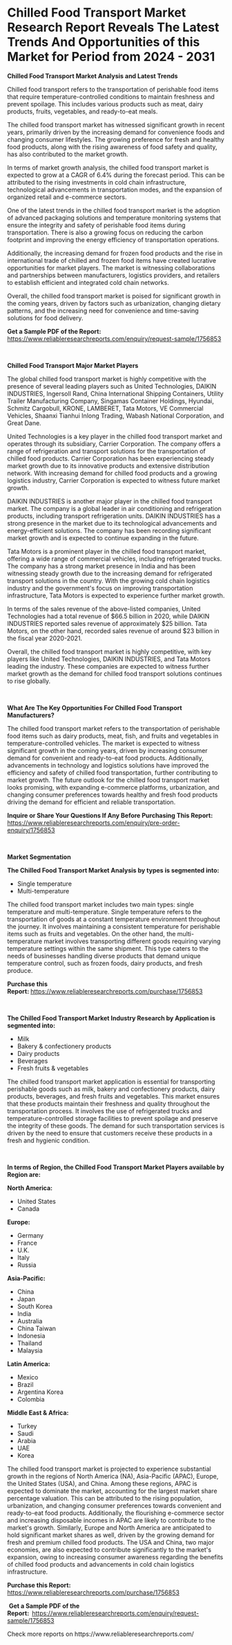 <p><h1>Chilled Food Transport Market Research Report Reveals The Latest Trends And Opportunities of this Market for Period from 2024 - 2031</h1></p><p><strong>Chilled Food Transport Market Analysis and Latest Trends</strong></p>
<p><p>Chilled food transport refers to the transportation of perishable food items that require temperature-controlled conditions to maintain freshness and prevent spoilage. This includes various products such as meat, dairy products, fruits, vegetables, and ready-to-eat meals.</p><p>The chilled food transport market has witnessed significant growth in recent years, primarily driven by the increasing demand for convenience foods and changing consumer lifestyles. The growing preference for fresh and healthy food products, along with the rising awareness of food safety and quality, has also contributed to the market growth.</p><p>In terms of market growth analysis, the chilled food transport market is expected to grow at a CAGR of 6.4% during the forecast period. This can be attributed to the rising investments in cold chain infrastructure, technological advancements in transportation modes, and the expansion of organized retail and e-commerce sectors.</p><p>One of the latest trends in the chilled food transport market is the adoption of advanced packaging solutions and temperature monitoring systems that ensure the integrity and safety of perishable food items during transportation. There is also a growing focus on reducing the carbon footprint and improving the energy efficiency of transportation operations.</p><p>Additionally, the increasing demand for frozen food products and the rise in international trade of chilled and frozen food items have created lucrative opportunities for market players. The market is witnessing collaborations and partnerships between manufacturers, logistics providers, and retailers to establish efficient and integrated cold chain networks.</p><p>Overall, the chilled food transport market is poised for significant growth in the coming years, driven by factors such as urbanization, changing dietary patterns, and the increasing need for convenience and time-saving solutions for food delivery.</p></p>
<p><strong>Get a Sample PDF of the Report:&nbsp;</strong> <a href="https://www.reliableresearchreports.com/enquiry/request-sample/1756853">https://www.reliableresearchreports.com/enquiry/request-sample/1756853</a></p>
<p>&nbsp;</p>
<p><strong>Chilled Food Transport Major Market Players</strong></p>
<p><p>The global chilled food transport market is highly competitive with the presence of several leading players such as United Technologies, DAIKIN INDUSTRIES, Ingersoll Rand, China International Shipping Containers, Utility Trailer Manufacturing Company, Singamas Container Holdings, Hyundai, Schmitz Cargobull, KRONE, LAMBERET, Tata Motors, VE Commercial Vehicles, Shaanxi Tianhui Inlong Trading, Wabash National Corporation, and Great Dane.</p><p>United Technologies is a key player in the chilled food transport market and operates through its subsidiary, Carrier Corporation. The company offers a range of refrigeration and transport solutions for the transportation of chilled food products. Carrier Corporation has been experiencing steady market growth due to its innovative products and extensive distribution network. With increasing demand for chilled food products and a growing logistics industry, Carrier Corporation is expected to witness future market growth.</p><p>DAIKIN INDUSTRIES is another major player in the chilled food transport market. The company is a global leader in air conditioning and refrigeration products, including transport refrigeration units. DAIKIN INDUSTRIES has a strong presence in the market due to its technological advancements and energy-efficient solutions. The company has been recording significant market growth and is expected to continue expanding in the future.</p><p>Tata Motors is a prominent player in the chilled food transport market, offering a wide range of commercial vehicles, including refrigerated trucks. The company has a strong market presence in India and has been witnessing steady growth due to the increasing demand for refrigerated transport solutions in the country. With the growing cold chain logistics industry and the government's focus on improving transportation infrastructure, Tata Motors is expected to experience further market growth.</p><p>In terms of the sales revenue of the above-listed companies, United Technologies had a total revenue of $66.5 billion in 2020, while DAIKIN INDUSTRIES reported sales revenue of approximately $25 billion. Tata Motors, on the other hand, recorded sales revenue of around $23 billion in the fiscal year 2020-2021.</p><p>Overall, the chilled food transport market is highly competitive, with key players like United Technologies, DAIKIN INDUSTRIES, and Tata Motors leading the industry. These companies are expected to witness further market growth as the demand for chilled food transport solutions continues to rise globally.</p></p>
<p>&nbsp;</p>
<p><strong>What Are The Key Opportunities For Chilled Food Transport Manufacturers?</strong></p>
<p><p>The chilled food transport market refers to the transportation of perishable food items such as dairy products, meat, fish, and fruits and vegetables in temperature-controlled vehicles. The market is expected to witness significant growth in the coming years, driven by increasing consumer demand for convenient and ready-to-eat food products. Additionally, advancements in technology and logistics solutions have improved the efficiency and safety of chilled food transportation, further contributing to market growth. The future outlook for the chilled food transport market looks promising, with expanding e-commerce platforms, urbanization, and changing consumer preferences towards healthy and fresh food products driving the demand for efficient and reliable transportation.</p></p>
<p><strong>Inquire or Share Your Questions If Any Before Purchasing This Report:</strong> <a href="https://www.reliableresearchreports.com/enquiry/pre-order-enquiry/1756853">https://www.reliableresearchreports.com/enquiry/pre-order-enquiry/1756853</a></p>
<p>&nbsp;</p>
<p><strong>Market Segmentation</strong></p>
<p><strong>The Chilled Food Transport Market Analysis by types is segmented into:</strong></p>
<p><ul><li>Single temperature</li><li>Multi-temperature</li></ul></p>
<p><p>The chilled food transport market includes two main types: single temperature and multi-temperature. Single temperature refers to the transportation of goods at a constant temperature environment throughout the journey. It involves maintaining a consistent temperature for perishable items such as fruits and vegetables. On the other hand, the multi-temperature market involves transporting different goods requiring varying temperature settings within the same shipment. This type caters to the needs of businesses handling diverse products that demand unique temperature control, such as frozen foods, dairy products, and fresh produce.</p></p>
<p><strong>Purchase this Report:&nbsp;</strong><a href="https://www.reliableresearchreports.com/purchase/1756853">https://www.reliableresearchreports.com/purchase/1756853</a></p>
<p>&nbsp;</p>
<p><strong>The Chilled Food Transport Market Industry Research by Application is segmented into:</strong></p>
<p><ul><li>Milk</li><li>Bakery & confectionery products</li><li>Dairy products</li><li>Beverages</li><li>Fresh fruits & vegetables</li></ul></p>
<p><p>The chilled food transport market application is essential for transporting perishable goods such as milk, bakery and confectionery products, dairy products, beverages, and fresh fruits and vegetables. This market ensures that these products maintain their freshness and quality throughout the transportation process. It involves the use of refrigerated trucks and temperature-controlled storage facilities to prevent spoilage and preserve the integrity of these goods. The demand for such transportation services is driven by the need to ensure that customers receive these products in a fresh and hygienic condition.</p></p>
<p>&nbsp;</p>
<p><strong>In terms of Region, the Chilled Food Transport Market Players available by Region are:</strong></p>
<p>
    <p> <strong> North America: </strong>
        <ul>
            <li>United States</li>
            <li>Canada</li>
        </ul>
        </p> 
    <p> <strong> Europe: </strong>
        <ul>
            <li>Germany</li>
            <li>France</li>
            <li>U.K.</li>
            <li>Italy</li>
            <li>Russia</li>
        </ul>
        </p> 
    <p> <strong> Asia-Pacific: </strong>
        <ul>
            <li>China</li>
            <li>Japan</li>
            <li>South Korea</li>
            <li>India</li>
            <li>Australia</li>
            <li>China Taiwan</li>
            <li>Indonesia</li>
            <li>Thailand</li>
            <li>Malaysia</li>
        </ul>
        </p> 
    <p> <strong> Latin America: </strong>
        <ul>
            <li>Mexico</li>
            <li>Brazil</li>
            <li>Argentina Korea</li>
            <li>Colombia</li>
        </ul>
        </p> 
    <p> <strong> Middle East & Africa: </strong>
        <ul>
            <li>Turkey</li>
            <li>Saudi</li>
            <li>Arabia</li>
            <li>UAE</li>
            <li>Korea</li>
        </ul>
    </p>
    </p>
<p><p>The chilled food transport market is projected to experience substantial growth in the regions of North America (NA), Asia-Pacific (APAC), Europe, the United States (USA), and China. Among these regions, APAC is expected to dominate the market, accounting for the largest market share percentage valuation. This can be attributed to the rising population, urbanization, and changing consumer preferences towards convenient and ready-to-eat food products. Additionally, the flourishing e-commerce sector and increasing disposable incomes in APAC are likely to contribute to the market's growth. Similarly, Europe and North America are anticipated to hold significant market shares as well, driven by the growing demand for fresh and premium chilled food products. The USA and China, two major economies, are also expected to contribute significantly to the market's expansion, owing to increasing consumer awareness regarding the benefits of chilled food products and advancements in cold chain logistics infrastructure.</p></p>
<p><strong>Purchase this Report: </strong><a href="https://www.reliableresearchreports.com/purchase/1756853">https://www.reliableresearchreports.com/purchase/1756853</a></p>
<p>&nbsp;<strong>Get a Sample PDF of the Report:&nbsp;&nbsp;</strong><a href="https://www.reliableresearchreports.com/enquiry/request-sample/1756853">https://www.reliableresearchreports.com/enquiry/request-sample/1756853</a></p>
<p><strong></strong></p>
<p>Check more reports on https://www.reliableresearchreports.com/</p>